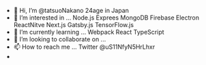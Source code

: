 - 👋 Hi, I’m @tatsuoNakano 24age in Japan
- 👀 I’m interested in ... Node.js Exprees MongoDB Firebase Electron ReactNitve Next.js Gatsby.js TensorFlow.js
- 🌱 I’m currently learning ... Webpack React TypeScript
- 💞️ I’m looking to collaborate on ...
- 📫 How to reach me ... Twitter @uS11NfyN5HrLhxr
- 

<!---
tatsuoNakano/tatsuoNakano is a ✨ special ✨ repository because its `README.md` (this file) appears on your GitHub profile.
You can click the Preview link to take a look at your changes.
--->
